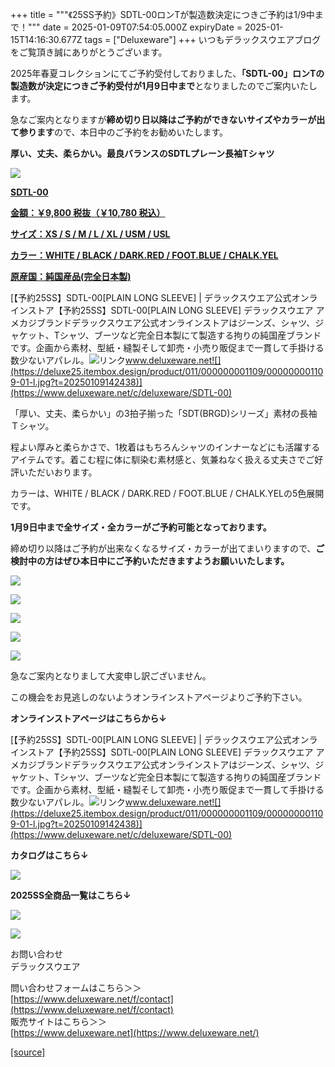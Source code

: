 +++
title = """《25SS予約》SDTL-00ロンTが製造数決定につきご予約は1/9中まで！"""
date = 2025-01-09T07:54:05.000Z
expiryDate = 2025-01-15T14:16:30.677Z
tags = ["Deluxeware"]
+++
いつもデラックスウエアブログをご覧頂き誠にありがとうございます。

2025年春夏コレクションにてご予約受付しておりました、**「SDTL-00」ロンTの製造数が決定につきご予約受付が1月9日中まで**となりましたのでご案内いたします。

急なご案内となりますが**締め切り日以降はご予約ができないサイズやカラーが出て参ります**ので、本日中のご予約をお勧めいたします。

**厚い、丈夫、柔らかい。最良バランスのSDTLプレーン長袖Tシャツ**

[![](https://stat.ameba.jp/user_images/20250109/16/deluxeware/72/13/j/o0800080015531282637.jpg)](https://www.deluxeware.net/c/deluxeware/SDTL-00)

**[SDTL-00](https://www.deluxeware.net/c/deluxeware/SDTL-00)**

**[金額：￥9,800 税抜（￥10,780 税込）](https://www.deluxeware.net/c/deluxeware/SDTL-00)**

**[サイズ：XS / S / M / L / XL / USM / USL](https://www.deluxeware.net/c/deluxeware/SDTL-00)**

**[カラー：WHITE / BLACK / DARK.RED / FOOT.BLUE / CHALK.YEL](https://www.deluxeware.net/c/deluxeware/SDTL-00)**

**[原産国：純国産品(完全日本製)](https://www.deluxeware.net/c/deluxeware/SDTL-00)**

[【予約25SS】SDTL-00\[PLAIN LONG SLEEVE\] | デラックスウエア公式オンラインストア【予約25SS】SDTL-00\[PLAIN LONG SLEEVE\] デラックスウエア アメカジブランドデラックスウエア公式オンラインストアはジーンズ、シャツ、ジャケット、Tシャツ、ブーツなど完全日本製にて製造する拘りの純国産ブランドです。企画から素材、型紙・縫製そして卸売・小売り販促まで一貫して手掛ける数少ないアパレル。![リンク](https://c.stat100.ameba.jp/ameblo/symbols/v3.20.0/svg/gray/editor_link.svg)www.deluxeware.net![](https://deluxe25.itembox.design/product/011/000000001109/000000001109-01-l.jpg?t=20250109142438)](https://www.deluxeware.net/c/deluxeware/SDTL-00)

「厚い、丈夫、柔らかい」の3拍子揃った「SDT(BRGD)シリーズ」素材の長袖Ｔシャツ。

程よい厚みと柔らかさで、1枚着はもちろんシャツのインナーなどにも活躍するアイテムです。着こむ程に体に馴染む素材感と、気兼ねなく扱える丈夫さでご好評いただいおります。

カラーは、WHITE / BLACK / DARK.RED / FOOT.BLUE / CHALK.YELの5色展開です。

**1月9日中まで全サイズ・全カラーがご予約可能となっております。**

締め切り以降はご予約が出来なくなるサイズ・カラーが出てまいりますので、**ご検討中の方はぜひ本日中にご予約いただきますようお願いいたします。**

[![](https://stat.ameba.jp/user_images/20250109/16/deluxeware/00/d2/j/o0800080015531287972.jpg)](https://stat.ameba.jp/user_images/20250109/16/deluxeware/00/d2/j/o0800080015531287972.jpg)

[![](https://stat.ameba.jp/user_images/20250109/16/deluxeware/8e/22/j/o0800080015531287927.jpg)](https://stat.ameba.jp/user_images/20250109/16/deluxeware/8e/22/j/o0800080015531287927.jpg)

[![](https://stat.ameba.jp/user_images/20250109/16/deluxeware/8b/90/j/o0800080015531287929.jpg)](https://stat.ameba.jp/user_images/20250109/16/deluxeware/8b/90/j/o0800080015531287929.jpg)

[![](https://stat.ameba.jp/user_images/20250109/16/deluxeware/cf/37/j/o0800080015531287931.jpg)](https://stat.ameba.jp/user_images/20250109/16/deluxeware/cf/37/j/o0800080015531287931.jpg)

[![](https://stat.ameba.jp/user_images/20250109/16/deluxeware/e9/82/j/o0800080015531287933.jpg)](https://stat.ameba.jp/user_images/20250109/16/deluxeware/e9/82/j/o0800080015531287933.jpg)

急なご案内となりまして大変申し訳ございません。

この機会をお見逃しのないようオンラインストアページよりご予約下さい。

**オンラインストアページはこちらから↓**

[【予約25SS】SDTL-00\[PLAIN LONG SLEEVE\] | デラックスウエア公式オンラインストア【予約25SS】SDTL-00\[PLAIN LONG SLEEVE\] デラックスウエア アメカジブランドデラックスウエア公式オンラインストアはジーンズ、シャツ、ジャケット、Tシャツ、ブーツなど完全日本製にて製造する拘りの純国産ブランドです。企画から素材、型紙・縫製そして卸売・小売り販促まで一貫して手掛ける数少ないアパレル。![リンク](https://c.stat100.ameba.jp/ameblo/symbols/v3.20.0/svg/gray/editor_link.svg)www.deluxeware.net![](https://deluxe25.itembox.design/product/011/000000001109/000000001109-01-l.jpg?t=20250109142438)](https://www.deluxeware.net/c/deluxeware/SDTL-00)

**カタログはこちら↓**

[![](https://stat.ameba.jp/user_images/20250108/16/deluxeware/cb/46/j/o1200050015530950986.jpg?caw=800)](https://www.deluxeware.net/c/deluxeware/catalog)

**2025SS全商品一覧はこちら↓**

[![](https://stat.ameba.jp/user_images/20250108/16/deluxeware/5f/e5/j/o1200050015530951033.jpg?caw=800)](https://www.deluxeware.net/c/2025SSreserve)

[![](https://stat.ameba.jp/user_images/20240315/15/deluxeware/04/7f/j/o0800026015413271803.jpg?caw=800)](https://www.instagram.com/deluxeware/?hl=ja)

お問い合わせ  
デラックスウエア

問い合わせフォームはこちら＞＞  
[https://www.deluxeware.net/f/contact](https://www.deluxeware.net/f/contact)  
販売サイトはこちら＞＞  
[https://www.deluxeware.net](https://www.deluxeware.net/)

[[source]](https://ameblo.jp/deluxeware/entry-12881791668.html)
